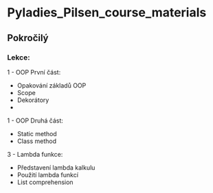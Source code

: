 # Pyladies_Pilsen_course_materials

## Pokročilý
### Lekce:
1 - OOP První část:
- Opakování základů OOP
- Scope
- Dekorátory
- 
1 - OOP Druhá část:
- Static method
- Class method

3 - Lambda funkce:
- Představení lambda kalkulu
- Použití lambda funkcí
- List comprehension
